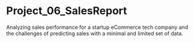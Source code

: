 # Project_06_SalesReport
Analyzing sales performance for a startup eCommerce tech company and the challenges of predicting sales with a minimal and limited set of data.
